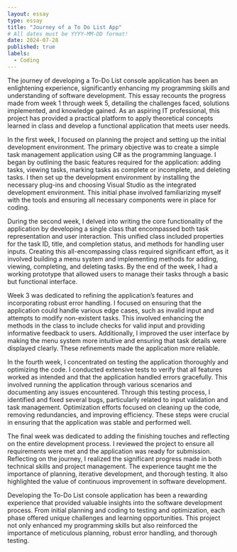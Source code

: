 ```yaml
---
layout: essay
type: essay
title: "Journey of a To Do List App"
# All dates must be YYYY-MM-DD format!
date: 2024-07-28
published: true
labels:
  - Coding
---
```


The journey of developing a To-Do List console application has been an enlightening experience, significantly enhancing my programming skills and understanding of software development. This essay recounts the progress made from week 1 through week 5, detailing the challenges faced, solutions implemented, and knowledge gained. As an aspiring IT professional, this project has provided a practical platform to apply theoretical concepts learned in class and develop a functional application that meets user needs.  

In the first week, I focused on planning the project and setting up the initial development environment. The primary objective was to create a simple task management application using C# as the programming language. I began by outlining the basic features required for the application: adding tasks, viewing tasks, marking tasks as complete or incomplete, and deleting tasks. I then set up the development environment by installing the necessary plug-ins and choosing Visual Studio as the integrated development environment. This initial phase involved familiarizing myself with the tools and ensuring all necessary components were in place for coding.  

During the second week, I delved into writing the core functionality of the application by developing a single class that encompassed both task representation and user interaction. This unified class included properties for the task ID, title, and completion status, and methods for handling user inputs. Creating this all-encompassing class required significant effort, as it involved building a menu system and implementing methods for adding, viewing, completing, and deleting tasks. By the end of the week, I had a working prototype that allowed users to manage their tasks through a basic but functional interface. 

Week 3 was dedicated to refining the application’s features and incorporating robust error handling. I focused on ensuring that the application could handle various edge cases, such as invalid input and attempts to modify non-existent tasks. This involved enhancing the methods in the class to include checks for valid input and providing informative feedback to users. Additionally, I improved the user interface by making the menu system more intuitive and ensuring that task details were displayed clearly. These refinements made the application more reliable.  

In the fourth week, I concentrated on testing the application thoroughly and optimizing the code. I conducted extensive tests to verify that all features worked as intended and that the application handled errors gracefully. This involved running the application through various scenarios and documenting any issues encountered. Through this testing process, I identified and fixed several bugs, particularly related to input validation and task management. Optimization efforts focused on cleaning up the code, removing redundancies, and improving efficiency. These steps were crucial in ensuring that the application was stable and performed well.  

The final week was dedicated to adding the finishing touches and reflecting on the entire development process. I reviewed the project to ensure all requirements were met and the application was ready for submission. Reflecting on the journey, I realized the significant progress made in both technical skills and project management. The experience taught me the importance of planning, iterative development, and thorough testing. It also highlighted the value of continuous improvement in software development.  

Developing the To-Do List console application has been a rewarding experience that provided valuable insights into the software development process. From initial planning and coding to testing and optimization, each phase offered unique challenges and learning opportunities. This project not only enhanced my programming skills but also reinforced the importance of meticulous planning, robust error handling, and thorough testing. 
